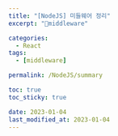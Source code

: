 ```yaml
---
title: "[NodeJS] 미들웨어 정리"
excerpt: "middleware"

categories:
  - React
tags:
  - [middleware]

permalink: /NodeJS/summary

toc: true
toc_sticky: true

date: 2023-01-04
last_modified_at: 2023-01-04
---
```


